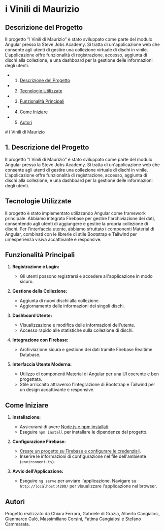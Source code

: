 # i Vinili di Maurizio

## Descrizione del Progetto
Il progetto "I Vinili di Maurizio" è stato sviluppato come parte del modulo Angular presso la Steve Jobs Academy. Si tratta di un'applicazione web che consente agli utenti di gestire una collezione virtuale di dischi in vinile. L'applicazione offre funzionalità di registrazione, accesso, aggiunta di dischi alla collezione, e una dashboard per la gestione delle informazioni degli utenti.
<!-- vscode-markdown-toc -->
* 1. [Descrizione del Progetto](#DescrizionedelProgetto)
* 2. [Tecnologie Utilizzate](#TecnologieUtilizzate)
* 3. [Funzionalità Principali](#FunzionalitPrincipali)
* 4. [Come Iniziare](#ComeIniziare)
* 5. [Autori](#Autori)

<!-- vscode-markdown-toc-config
	numbering=true
	autoSave=true
	/vscode-markdown-toc-config -->
<!-- /vscode-markdown-toc --># i Vinili di Maurizio

##  1. <a name='DescrizionedelProgetto'></a>Descrizione del Progetto
Il progetto "I Vinili di Maurizio" è stato sviluppato come parte del modulo Angular presso la Steve Jobs Academy. Si tratta di un'applicazione web che consente agli utenti di gestire una collezione virtuale di dischi in vinile. L'applicazione offre funzionalità di registrazione, accesso, aggiunta di dischi alla collezione, e una dashboard per la gestione delle informazioni degli utenti.

## Tecnologie Utilizzate
Il progetto è stato implementato utilizzando Angular come framework principale. Abbiamo integrato Firebase per gestire l'archiviazione dei dati, consentendo agli utenti di aggiungere e gestire la propria collezione di dischi. Per l'interfaccia utente, abbiamo sfruttato i componenti Material di Angular, combinati con le librerie di stile Bootstrap e Tailwind per un'esperienza visiva accattivante e responsive.

## Funzionalità Principali
1. **Registrazione e Login:**
   - Gli utenti possono registrarsi e accedere all'applicazione in modo sicuro.
   
2. **Gestione della Collezione:**
   - Aggiunta di nuovi dischi alla collezione.
   - Aggiornamento delle informazioni dei singoli dischi.

3. **Dashboard Utente:**
   - Visualizzazione e modifica delle informazioni dell'utente.
   - Accesso rapido alle statistiche sulla collezione di dischi.

4. **Integrazione con Firebase:**
   - Archiviazione sicura e gestione dei dati tramite Firebase Realtime Database.

5. **Interfaccia Utente Moderna:**
   - Utilizzo di componenti Material di Angular per una UI coerente e ben progettata.
   - Stile arricchito attraverso l'integrazione di Bootstrap e Tailwind per un design accattivante e responsive.

## Come Iniziare
1. **Installazione:**
   - Assicurarsi di avere [Node.js e npm installati][1].
   - Eseguire `npm install` per installare le dipendenze del progetto.

2. **Configurazione Firebase:**
   - [Creare un progetto su Firebase e configurare le credenziali][2].
   - Inserire le informazioni di configurazione nel file dell'ambiente (`environment.ts`).

3. **Avvio dell'Applicazione:**
   - Eseguire `ng serve` per avviare l'applicazione. Navigare su `http://localhost:4200/` per visualizzare l'applicazione nel browser.

## Autori

Progetto realizzato da Chiara Ferrara, Gabriele di Grazia, Alberto Cangialosi, Gianmarco Culò, Massimiliano Corsini, Fatima Cangialosi e Stefano Cammarata.

[1]: https://kinsta.com/blog/how-to-install-node-js/
[2]: https://medium.com/webeetle/primi-passi-con-firebase-6622e71e5abc#:~:text=Creare%20un%20progetto%20Firebase%20%C3%A8,poco%20Firebase%20ha%20rimosso%20il


